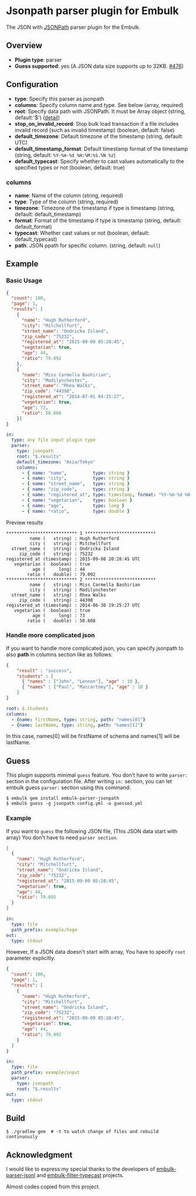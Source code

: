 # Jsonpath parser plugin for Embulk

The JSON with [JSONPath](http://goessner.net/articles/JsonPath/) parser plugin for the Embulk.

## Overview

* **Plugin type**: parser
* **Guess supported**: yes (A JSON data size supports up to 32KB. [#476](https://github.com/embulk/embulk/issues/476))

## Configuration

* **type**: Specify this parser as jsonpath
* **columns**: Specify column name and type. See below (array, required)
* **root**: Specify data path with JSONPath. It must be Array object (string, default:'$') ([detail](https://github.com/jayway/JsonPath#operators))
* **stop_on_invalid_record**: Stop bulk load transaction if a file includes invalid record (such as invalid timestamp) (boolean, default: false)
* **default_timezone**: Default timezone of the timestamp (string, default: UTC)
* **default_timestamp_format**: Default timestamp format of the timestamp (string, default: `%Y-%m-%d %H:%M:%S.%N %z`)
* **default_typecast**: Specify whether to cast values automatically to the specified types or not (boolean, default: true)

### columns

* **name**: Name of the column (string, required)
* **type**: Type of the column (string, required)
* **timezone**: Timezone of the timestamp if type is timestamp (string, default: default_timestamp)
* **format**: Format of the timestamp if type is timestamp (string, default: default_format)
* **typecast**: Whether cast values or not (boolean, default: default_typecast)
* **path**: JSON ppath for specific column. (string, default: `null`)

## Example

### Basic Usage

```json
{
  "count": 100,
  "page": 1,
  "results": [
    {
      "name": "Hugh Rutherford",
      "city": "Mitchellfurt",
      "street_name": "Ondricka Island",
      "zip_code": "75232",
      "registered_at": "2015-09-09 05:28:45",
      "vegetarian": true,
      "age": 44,
      "ratio": 79.092
    },
    {
      "name": "Miss Carmella Bashirian",
      "city": "Madilynchester",
      "street_name": "Rhea Walks",
      "zip_code": "44398",
      "registered_at": "2014-07-01 04:25:27",
      "vegetarian": true,
      "age": 73,
      "ratio": 50.608
    }]
}
```


```yaml
in:
  type: any file input plugin type
  parser:
    type: jsonpath
    root: "$.results"
    default_timezone: "Asia/Tokyo"
    columns:
      - { name: "name",          type: string }
      - { name: "city",          type: string }
      - { name: "street_name",   type: string }
      - { name: "zip_code",      type: string }
      - { name: "registered_at", type: timestamp, format: "%Y-%m-%d %H:%M:%S" }
      - { name: "vegetarian",    type: boolean }
      - { name: "age",           type: long }
      - { name: "ratio",         type: double }
```

Preview results

```text
*************************** 1 ***************************
         name (   string) : Hugh Rutherford
         city (   string) : Mitchellfurt
  street_name (   string) : Ondricka Island
     zip_code (   string) : 75232
registered_at (timestamp) : 2015-09-08 20:28:45 UTC
   vegetarian (  boolean) : true
          age (     long) : 44
        ratio (   double) : 79.092
*************************** 2 ***************************
         name (   string) : Miss Carmella Bashirian
         city (   string) : Madilynchester
  street_name (   string) : Rhea Walks
     zip_code (   string) : 44398
registered_at (timestamp) : 2014-06-30 19:25:27 UTC
   vegetarian (  boolean) : true
          age (     long) : 73
        ratio (   double) : 50.608
```
### Handle more complicated json


If you want to handle more complicated json, you can specify jsonpath to also **path** in columns section like as follows:

```json
{
    "result" : "success",
    "students" : [
      { "names" : ["John", "Lennon"], "age" : 10 },
      { "names" : ["Paul", "Maccartney"], "age" : 10 }
    ]
}
```

```yaml
root: $.students
columns:
  - {name: firstName, type: string, path: "names[0]"}
  - {name: lastName, type: string, path: "names[1]"}
```

In this case, names[0] will be firstName of schema and names[1] will be lastName.

## Guess

This plugin supports minimal `guess` feature.  You don't have to write `parser:` section in the configuration file.
After writing `in:` section, you can let embulk guess `parser:` section using this command:

```
$ embulk gem install embulk-parser-jsonpath
$ embulk guess -g jsonpath config.yml -o guessed.yml
```

### Example

If you want to `guess` the following JSON file,
(This JSON data start with array)
You don't have to need `parser section`.

```json
[
  {
    "name": "Hugh Rutherford",
    "city": "Mitchellfurt",
    "street_name": "Ondricka Island",
    "zip_code": "75232",
    "registered_at": "2015-09-09 05:28:45",
    "vegetarian": true,
    "age": 44,
    "ratio": 79.092
  }
]
```

```yaml
in:
  type: file
  path_prefix: example/hoge
out:
  type: stdout
```

However, If a JSON data doesn't start with array,
You have to specify `root` parameter explicitly.

```json
{
  "count": 100,
  "page": 1,
  "results": [
    {
      "name": "Hugh Rutherford",
      "city": "Mitchellfurt",
      "street_name": "Ondricka Island",
      "zip_code": "75232",
      "registered_at": "2015-09-09 05:28:45",
      "vegetarian": true,
      "age": 44,
      "ratio": 79.092
    }
  ]
}
```


```yaml
in:
  type: file
  path_prefix: example/input
  parser:
    type: jsonpath
    root: "$.results"
out:
  type: stdout
```


## Build

```
$ ./gradlew gem  # -t to watch change of files and rebuild continuously
```

## Acknowledgment

I would like to express my special thanks to the developers of [embulk-parser-jsonl](https://github.com/shun0102/embulk-parser-jsonl) and [embulk-filter-typecast](https://github.com/sonots/embulk-filter-typecast) projects.

Almost codes copied from this project.
